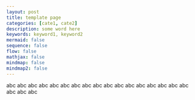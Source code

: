 ```yaml
---
layout: post
title: template page
categories: [cate1, cate2]
description: some word here
keywords: keyword1, keyword2
mermaid: false
sequence: false
flow: false
mathjax: false
mindmap: false
mindmap2: false
---
```

abc
abc
abc
abc
abc
abc
abc
abc
abc
abc
abc
abc
abc
abc
abc
abc
abc
abc
abc
abc
